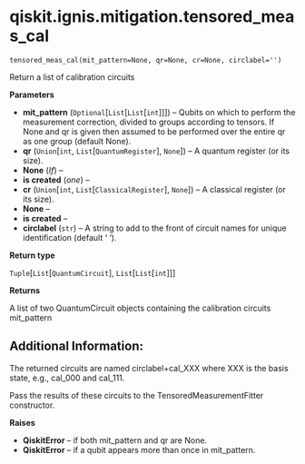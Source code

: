 # qiskit.ignis.mitigation.tensored\_meas\_cal



`tensored_meas_cal(mit_pattern=None, qr=None, cr=None, circlabel='')`

Return a list of calibration circuits

**Parameters**

*   **mit\_pattern** (`Optional`\[`List`\[`List`\[`int`]]]) – Qubits on which to perform the measurement correction, divided to groups according to tensors. If None and qr is given then assumed to be performed over the entire qr as one group (default None).
*   **qr** (`Union`\[`int`, `List`\[`QuantumRegister`], `None`]) – A quantum register (or its size).
*   **None** (*If*) –
*   **is created** (*one*) –
*   **cr** (`Union`\[`int`, `List`\[`ClassicalRegister`], `None`]) – A classical register (or its size).
*   **None** –
*   **is created** –
*   **circlabel** (`str`) – A string to add to the front of circuit names for unique identification (default ‘ ‘).

**Return type**

`Tuple`\[`List`\[`QuantumCircuit`], `List`\[`List`\[`int`]]]

**Returns**

A list of two QuantumCircuit objects containing the calibration circuits mit\_pattern

## Additional Information:

The returned circuits are named circlabel+cal\_XXX where XXX is the basis state, e.g., cal\_000 and cal\_111.

Pass the results of these circuits to the TensoredMeasurementFitter constructor.

**Raises**

*   **QiskitError** – if both mit\_pattern and qr are None.
*   **QiskitError** – if a qubit appears more than once in mit\_pattern.
